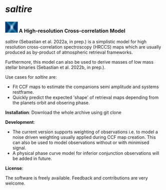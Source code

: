 # *saltire* 



### <img src="saltire_icon.jpg"  width="40" height="35"> A High-resolution Cross-correlation Model

*saltire* (Sebastian et al. 2022a, in prep.) is a simplistic model for high resolution cross-correlation spectroscopy (HRCCS) maps which are usually produced as by-product of atmospheric retrieval frameworks.

Furthermore, this model can also be used to derive masses of low mass stellar binaries (Sebastian et al. 2022b, in prep.).

Use cases for *saltire* are:

- Fit CCF maps to estimate the companions semi amplitude and systems restframe.
- Quickly predict the expected 'shape' of retrieval maps depending from the planets orbit and obsering phase.

**Installation**:
Download the whole archive using git clone

**Development**:
- The current version supports weighting of observations i.e. to model a noise driven weighting usually applied during CCF map creation. This can also be used to model observations without or with minimised signal. 
- A physical phase curve model for inferior conjunction observations will be added in future.

**License**:

The software is freely available. Feedback and contributions are very welcome.
